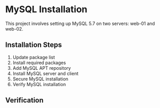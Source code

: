 # MySQL Installation

This project involves setting up MySQL 5.7 on two servers: web-01 and web-02.

## Installation Steps

1. Update package list
2. Install required packages
3. Add MySQL APT repository
4. Install MySQL server and client
5. Secure MySQL installation
6. Verify MySQL installation

## Verification
